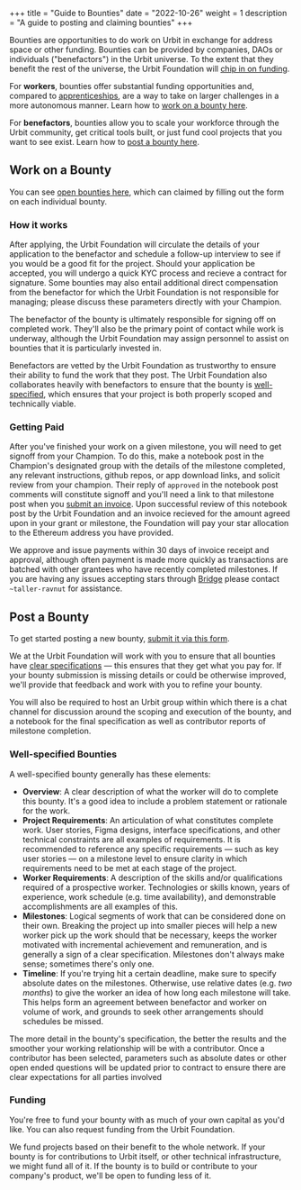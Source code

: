 +++
title = "Guide to Bounties"
date = "2022-10-26"
weight = 1
description = "A guide to posting and claiming bounties"
+++

Bounties are opportunities to do work on Urbit in exchange for address space or other funding. Bounties can be provided by companies, DAOs or individuals ("benefactors") in the Urbit universe. To the extent that they benefit the rest of the universe, the Urbit Foundation will [chip in on funding](#funding).

For **workers**, bounties offer substantial funding opportunities and, compared to [apprenticeships](/grants/apprenticeships), are a way to take on larger challenges in a more autonomous manner. Learn how to [work on a bounty here](#work-on-a-bounty).

For **benefactors**, bounties allow you to scale your workforce through the Urbit community, get critical tools built, or just fund cool projects that you want to see exist. Learn how to [post a bounty here](#post-a-bounty).

## Work on a Bounty

You can see [open bounties here](/grants?program=bounty&open=true&wip=false&completed=false#view-grants), which can claimed by filling out the form on each individual bounty.

### How it works

After applying, the Urbit Foundation will circulate the details of your application to the benefactor and schedule a follow-up interview to see if you would be a good fit for the project. Should your application be accepted, you will undergo a quick KYC process and recieve a contract for signature. Some bounties may also entail additional direct compensation from the benefactor for which the Urbit Foundation is not responsible for managing; please discuss these parameters directly with your Champion.

The benefactor of the bounty is ultimately responsible for signing off on completed work. They'll also be the primary point of contact while work is underway, although the Urbit Foundation may assign personnel to assist on bounties that it is particularly invested in.

Benefactors are vetted by the Urbit Foundation as trustworthy to ensure their ability to fund the work that they post. The Urbit Foundation also collaborates heavily with benefactors to ensure that the bounty is [well-specified](#well-specified-bounties), which ensures that your project is both properly scoped and technically viable.

### Getting Paid

After you've finished your work on a given milestone, you will need to get signoff from your Champion. To do this, make a notebook post in the Champion's designated group with the details of the milestone completed, any relevant instructions, github repos, or app download links, and solicit review from your champion. Their reply  of `approved` in the notebook post comments will constitute signoff and you'll need a link to that milestone post when you [submit an invoice](https://airtable.com/shrXXCs1uaxtNSBcg). Upon successful review of this notebook post by the Urbit Foundation and an invoice recieved for the amount agreed upon in your grant or milestone, the Foundation will pay your star allocation to the Ethereum address you have provided.

We approve and issue payments within 30 days of invoice receipt and approval, although often payment is made more quickly as transactions are batched with other grantees who have recently completed milestones. If you are having any issues accepting stars through [Bridge](https://bridge.urbit.org) please contact `~taller-ravnut` for assistance.

## Post a Bounty

To get started posting a new bounty, [submit it via this form](https://airtable.com/shr6ky4yshlhhqSm0).

We at the Urbit Foundation will work with you to ensure that all bounties have [clear specifications](#well-specified-bounties) &mdash; this ensures that they get what you pay for. If your bounty submission is missing details or could be otherwise improved, we'll provide that feedback and work with you to refine your bounty.

You will also be required to host an Urbit group within which there is a chat channel for discussion around the scoping and execution of the bounty, and a notebook for the final specification as well as contributor reports of milestone completion.

### Well-specified Bounties

A well-specified bounty generally has these elements:

- **Overview**: A clear description of what the worker will do to complete this bounty. It's a good idea to include a problem statement or rationale for the work.
- **Project Requirements**: An articulation of what constitutes complete work. User stories, Figma designs, interface specifications, and other technical constraints are all examples of requirements. It is recommended to reference any specific requirements &mdash; such as key user stories &mdash; on a milestone level to ensure clarity in which requirements need to be met at each stage of the project.
- **Worker Requirements**: A description of the skills and/or qualifications required of a prospective worker. Technologies or skills known, years of experience, work schedule (e.g. time availability), and demonstrable accomplishments are all examples of this.
- **Milestones**: Logical segments of work that can be considered done on their own. Breaking the project up into smaller pieces will help a new worker pick up the work should that be necessary, keeps the worker motivated with incremental achievement and remuneration, and is generally a sign of a clear specification. Milestones don't always make sense; sometimes there's only one.
- **Timeline**: If you're trying hit a certain deadline, make sure to specify absolute dates on the milestones. Otherwise, use relative dates (e.g. _two months_) to give the worker an idea of how long each milestone will take. This helps form an agreement between benefactor and worker on volume of work, and grounds to seek other arrangements should schedules be missed.

The more detail in the bounty's specification, the better the results and the smoother your working relationship will be with a contributor. Once a contributor has been selected, parameters such as absolute dates or other open ended questions will be updated prior to contract to ensure there are clear expectations for all parties involved

### Funding

You're free to fund your bounty with as much of your own capital as you'd like. You can also request funding from the Urbit Foundation.

We fund projects based on their benefit to the whole network. If your bounty is for contributions to Urbit itself, or other technical infrastructure, we might fund all of it. If the bounty is to build or contribute to your company's product, we'll be open to funding less of it.
